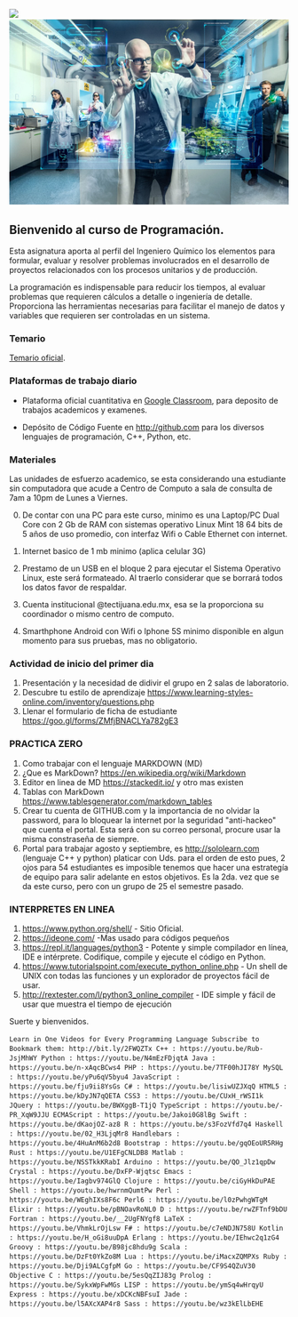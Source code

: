 ![](http://tectijuana.edu.mx/wp-content/uploads/2014/11/Heading-Quimica.png)
![](/imagenes/IntroQ.png)

## Bienvenido al curso de Programación.

Esta asignatura aporta al perfil del Ingeniero Químico los elementos para formular, evaluar y resolver problemas involucrados en el desarrollo de proyectos relacionados con los procesos unitarios y de producción.

La programación es indispensable para reducir los tiempos, al evaluar problemas que requieren cálculos a detalle o ingeniería de detalle. Proporciona las herramientas necesarias para facilitar el manejo de datos y variables que requieren ser controladas en un sistema.

### Temario

[Temario oficial](http://itvillahermosa.edu.mx/docs/oferta/ingquimica/temario2010/1ERSEMESTRE/Programacion.pdf).

### Plataformas de trabajo diario

- Plataforma oficial cuantitativa en [Google Classroom](https://classroom.google.com), para deposito de trabajos academicos y examenes.

- Depósito de Código Fuente en http://github.com para los diversos lenguajes de programación, C++,  Python, etc.



### Materiales
Las unidades de esfuerzo academico, se esta considerando una estudiante sin computadora que acude a Centro de Computo a sala de consulta de 7am a 10pm de Lunes a Viernes.

0. De contar con una PC para este curso, minimo es una Laptop/PC Dual Core con 2 Gb de RAM con sistemas operativo Linux Mint 18 64 bits de 5 años de uso promedio, con interfaz Wifi o Cable Ethernet con internet.

1. Internet basico de 1 mb minimo (aplica celular 3G) 

2. Prestamo de un USB en el bloque 2 para ejecutar el Sistema Operativo Linux, este será formateado. Al traerlo considerar que se borrará todos los datos favor de respaldar.

3. Cuenta institucional @tectijuana.edu.mx, esa se la proporciona su coordinador o mismo centro de computo.

4. Smarthphone Android con Wifi o Iphone 5S minimo disponible en algun momento para sus pruebas, mas no obligatorio.

### Actividad de inicio del primer dia
1. Presentación y la necesidad de didivir el grupo en 2 salas de laboratorio.
2. Descubre tu estilo de aprendizaje https://www.learning-styles-online.com/inventory/questions.php
3. Llenar el formulario de ficha de estudiante https://goo.gl/forms/ZMfjBNACLYa782gE3

### PRACTICA ZERO
1. Como trabajar con el lenguaje MARKDOWN  (MD)
2. ¿Que es MarkDown? https://en.wikipedia.org/wiki/Markdown
3. Editor en linea de MD  https://stackedit.io/  y otro mas existen
4. Tablas con MarkDown  https://www.tablesgenerator.com/markdown_tables
5. Crear tu cuenta de GITHUB.com y la importancia de no olvidar la password, para lo bloquear la internet por la seguridad "anti-hackeo" que cuenta el portal. Esta será con su correo personal, procure usar la misma constraseña de siempre.
6. Portal para trabajar agosto y septiembre, es http://sololearn.com (lenguaje C++ y python) platicar con Uds. para el orden de esto pues, 2 ojos para 54 estudiantes es imposible tenemos que hacer una estrategía de equipo para salir adelante en estos objetivos. Es la 2da. vez que se da este curso, pero con un grupo de 25 el semestre pasado.

### INTERPRETES EN LINEA

1.  https://www.python.org/shell/ - Sitio Oficial.
2.  https://ideone.com/ -Mas usado para códigos pequeños
3.  https://repl.it/languages/python3 - Potente y simple compilador en línea, IDE e intérprete. Codifique, compile y ejecute el código en Python.
4.  https://www.tutorialspoint.com/execute_python_online.php - Un shell de UNIX con todas las funciones y un explorador de proyectos fácil de usar.
5.  http://rextester.com/l/python3_online_compiler - IDE simple y fácil de usar que muestra el tiempo de ejecución

Suerte y bienvenidos.

``
Learn in One Videos for Every Programming Language
Subscribe to Bookmark them: http://bit.ly/2FWQZTx
C++ : https://youtu.be/Rub-JsjMhWY
Python : https://youtu.be/N4mEzFDjqtA
Java : https://youtu.be/n-xAqcBCws4
PHP : https://youtu.be/7TF00hJI78Y
MySQL : https://youtu.be/yPu6qV5byu4
JavaScript : https://youtu.be/fju9ii8YsGs
C# : https://youtu.be/lisiwUZJXqQ
HTML5 : https://youtu.be/kDyJN7qQETA
CSS3 : https://youtu.be/CUxH_rWSI1k
JQuery : https://youtu.be/BWXggB-T1jQ
TypeScript : https://youtu.be/-PR_XqW9JJU
ECMAScript : https://youtu.be/Jakoi0G8lBg
Swift : https://youtu.be/dKaojOZ-az8
R : https://youtu.be/s3FozVfd7q4
Haskell : https://youtu.be/02_H3LjqMr8
Handlebars : https://youtu.be/4HuAnM6b2d8
Bootstrap : https://youtu.be/gqOEoUR5RHg
Rust : https://youtu.be/U1EFgCNLDB8
Matlab : https://youtu.be/NSSTkkKRabI
Arduino : https://youtu.be/QO_Jlz1qpDw
Crystal : https://youtu.be/DxFP-Wjqtsc
Emacs : https://youtu.be/Iagbv974GlQ
Clojure : https://youtu.be/ciGyHkDuPAE
Shell : https://youtu.be/hwrnmQumtPw
Perl : https://youtu.be/WEghIXs8F6c
Perl6 : https://youtu.be/l0zPwhgWTgM
Elixir : https://youtu.be/pBNOavRoNL0
D : https://youtu.be/rwZFTnf9bDU
Fortran : https://youtu.be/__2UgFNYgf8
LaTeX : https://youtu.be/VhmkLrOjLsw
F# : https://youtu.be/c7eNDJN758U
Kotlin : https://youtu.be/H_oGi8uuDpA
Erlang : https://youtu.be/IEhwc2q1zG4
Groovy : https://youtu.be/B98jc8hdu9g
Scala : https://youtu.be/DzFt0YkZo8M
Lua : https://youtu.be/iMacxZQMPXs
Ruby : https://youtu.be/Dji9ALCgfpM
Go : https://youtu.be/CF9S4QZuV30
Objective C : https://youtu.be/5esQqZIJ83g
Prolog : https://youtu.be/SykxWpFwMGs
LISP : https://youtu.be/ymSq4wHrqyU
Express : https://youtu.be/xDCKcNBFsuI
Jade : https://youtu.be/l5AXcXAP4r8
Sass : https://youtu.be/wz3kElLbEHE
``
